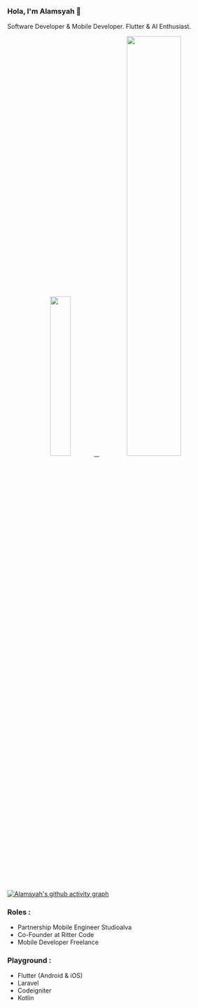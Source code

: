 ### Hola, I'm Alamsyah 👋

Software Developer & Mobile Developer. Flutter & AI Enthusiast.

<!-- ![github stats](https://github-readme-stats.vercel.app/api?username=alamsyahh15&show_icons=true) -->
<p align="center">
  <a href="https://www.instagram.com/leemoojin15/">
    <img width="30.5%" src="(https://github-readme-stats.vercel.app/api?username=alamsyahh15&count_private=true&include_all_commits=true&show_icons=true&theme=dracula)" />
    &nbsp;
    <img width="49.5%" src="https://github-readme-streak-stats.herokuapp.com/?user=alamsyahh15&theme=gruvbox&hide_border=true" />
  </a>
</p>

[![Alamsyah's github activity graph](https://github-readme-activity-graph.cyclic.app/graph?username=alamsyahh15&theme=dracula)](https://github.com/ashutosh00710/github-readme-activity-graph)

### Roles :
- Partnership Mobile Engineer Studioalva 
- Co-Founder at Ritter Code
- Mobile Developer Freelance

### Playground :
- Flutter (Android & iOS)
- Laravel
- Codeigniter
- Kotlin

